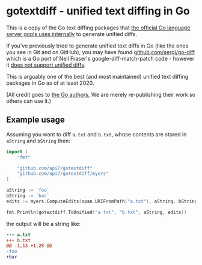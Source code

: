 # gotextdiff - unified text diffing in Go

This is a copy of the Go text diffing packages that [the official Go language server gopls uses internally](https://github.com/golang/tools/tree/master/internal/lsp/diff) to generate unified diffs.

If you've previously tried to generate unified text diffs in Go (like the ones you see in Git and on GitHub), you may have found [github.com/sergi/go-diff](https://github.com/sergi/go-diff) which is a Go port of Neil Fraser's google-diff-match-patch code - however it [does not support unified diffs](https://github.com/sergi/go-diff/issues/57).

This is arguably one of the best (and most maintained) unified text diffing packages in Go as of at least 2020.

(All credit goes to [the Go authors](http://tip.golang.org/AUTHORS), We are merely re-publishing their work so others can use it.)

## Example usage

Assuming you want to diff `a.txt` and `b.txt`, whose contents are stored in `aString` and `bString` then:

```Go
import (
    "fmt"

    "github.com/api7/gotextdiff"
    "github.com/api7/gotextdiff/myers"
)

aString := `foo`
bString := `bar`
edits := myers.ComputeEdits(span.URIFromPath("a.txt"), aString, bString)

fmt.Println(gotextdiff.ToUnified("a.txt", "b.txt", aString, edits))
```

the output will be a string like:

```diff
--- a.txt
+++ b.txt
@@ -1,13 +1,28 @@
-foo
+bar
```
